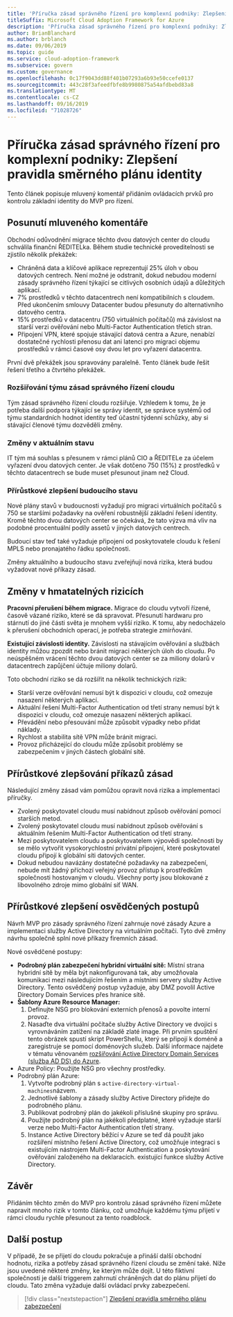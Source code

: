 ```yaml
---
title: 'Příručka zásad správného řízení pro komplexní podniky: Zlepšení pravidla směrného plánu identity'
titleSuffix: Microsoft Cloud Adoption Framework for Azure
description: 'Příručka zásad správného řízení pro komplexní podniky: Zlepšení pravidla směrného plánu identity'
author: BrianBlanchard
ms.author: brblanch
ms.date: 09/06/2019
ms.topic: guide
ms.service: cloud-adoption-framework
ms.subservice: govern
ms.custom: governance
ms.openlocfilehash: 0c17f9043dd88f401b07293a6b93e50ccefe0137
ms.sourcegitcommit: 443c28f3afeedfbfe8b9980875a54afdbebd83a8
ms.translationtype: MT
ms.contentlocale: cs-CZ
ms.lasthandoff: 09/16/2019
ms.locfileid: "71028726"
---
```

# <a name="governance-guide-for-complex-enterprises-improve-the-identity-baseline-discipline"></a>Příručka zásad správného řízení pro komplexní podniky: Zlepšení pravidla směrného plánu identity

Tento článek popisuje mluvený komentář přidáním ovládacích prvků pro kontrolu základní identity do MVP pro řízení.

## <a name="advancing-the-narrative"></a>Posunutí mluveného komentáře

Obchodní odůvodnění migrace těchto dvou datových center do cloudu schválila finanční ŘEDITELka. Během studie technické proveditelnosti se zjistilo několik překážek:

- Chráněná data a klíčové aplikace reprezentují 25% úloh v obou datových centrech. Není možné je odstranit, dokud nebudou moderní zásady správného řízení týkající se citlivých osobních údajů a důležitých aplikací.
- 7% prostředků v těchto datacentrech není kompatibilních s cloudem. Před ukončením smlouvy Datacenter budou přesunuty do alternativního datového centra.
- 15% prostředků v datacentru (750 virtuálních počítačů) má závislost na starší verzi ověřování nebo Multi-Factor Authentication třetích stran.
- Připojení VPN, které spojuje stávající datová centra a Azure, nenabízí dostatečné rychlosti přenosu dat ani latenci pro migraci objemu prostředků v rámci časové osy dvou let pro vyřazení datacentra.

První dvě překážek jsou spravovány paralelně. Tento článek bude řešit řešení třetího a čtvrtého překážek.

### <a name="expanding-the-cloud-governance-team"></a>Rozšiřování týmu zásad správného řízení cloudu

Tým zásad správného řízení cloudu rozšiřuje. Vzhledem k tomu, že je potřeba další podpora týkající se správy identit, se správce systémů od týmu standardních hodnot identity teď účastní týdenní schůzky, aby si stávající členové týmu dozvěděli změny.

### <a name="changes-in-the-current-state"></a>Změny v aktuálním stavu

IT tým má souhlas s přesunem v rámci plánů CIO a ŘEDITELe za účelem vyřazení dvou datových center. Je však dotčeno 750 (15%) z prostředků v těchto datacentrech se bude muset přesunout jinam než Cloud.

### <a name="incrementally-improve-the-future-state"></a>Přírůstkové zlepšení budoucího stavu

Nové plány stavů v budoucnosti vyžadují pro migraci virtuálních počítačů s 750 se staršími požadavky na ověření robustnější základní řešení identity. Kromě těchto dvou datových center se očekává, že tato výzva má vliv na podobné procentuální podíly assetů v jiných datových centrech.

Budoucí stav teď také vyžaduje připojení od poskytovatele cloudu k řešení MPLS nebo pronajatého řádku společnosti.

Změny aktuálního a budoucího stavu zveřejňují nová rizika, která budou vyžadovat nové příkazy zásad.

## <a name="changes-in-tangible-risks"></a>Změny v hmatatelných rizicích

**Pracovní přerušení během migrace.** Migrace do cloudu vytvoří řízené, časově vázané riziko, které se dá spravovat. Přesunutí hardwaru pro stárnutí do jiné části světa je mnohem vyšší riziko. K tomu, aby nedocházelo k přerušení obchodních operací, je potřeba strategie zmírňování.

**Existující závislosti identity.** Závislosti na stávajícím ověřování a službách identity můžou zpozdit nebo bránit migraci některých úloh do cloudu. Po neúspěšném vrácení těchto dvou datových center se za miliony dolarů v datacentrech zapůjčení účtuje miliony dolarů.

Toto obchodní riziko se dá rozšířit na několik technických rizik:

- Starší verze ověřování nemusí být k dispozici v cloudu, což omezuje nasazení některých aplikací.
- Aktuální řešení Multi-Factor Authentication od třetí strany nemusí být k dispozici v cloudu, což omezuje nasazení některých aplikací.
- Převádění nebo přesouvání může způsobit výpadky nebo přidat náklady.
- Rychlost a stabilita sítě VPN může bránit migraci.
- Provoz přicházející do cloudu může způsobit problémy se zabezpečením v jiných částech globální sítě.

## <a name="incremental-improvement-of-the-policy-statements"></a>Přírůstkové zlepšování příkazů zásad

Následující změny zásad vám pomůžou opravit nová rizika a implementaci příručky.

- Zvolený poskytovatel cloudu musí nabídnout způsob ověřování pomocí starších metod.
- Zvolený poskytovatel cloudu musí nabídnout způsob ověřování s aktuálním řešením Multi-Factor Authentication od třetí strany.
- Mezi poskytovatelem cloudu a poskytovatelem výpovědi společnosti by se mělo vytvořit vysokorychlostní privátní připojení, které poskytovatel cloudu připojí k globální síti datových center.
- Dokud nebudou navázány dostatečné požadavky na zabezpečení, nebude mít žádný příchozí veřejný provoz přístup k prostředkům společnosti hostovaným v cloudu. Všechny porty jsou blokované z libovolného zdroje mimo globální síť WAN.

## <a name="incremental-improvement-of-the-best-practices"></a>Přírůstkové zlepšení osvědčených postupů

Návrh MVP pro zásady správného řízení zahrnuje nové zásady Azure a implementaci služby Active Directory na virtuálním počítači. Tyto dvě změny návrhu společně splní nové příkazy firemních zásad.

Nové osvědčené postupy:

- **Podrobný plán zabezpečení hybridní virtuální sítě:** Místní strana hybridní sítě by měla být nakonfigurovaná tak, aby umožňovala komunikaci mezi následujícím řešením a místními servery služby Active Directory. Tento osvědčený postup vyžaduje, aby DMZ povolil Active Directory Domain Services přes hranice sítě.
- **Šablony Azure Resource Manager:**
    1. Definujte NSG pro blokování externích přenosů a povolte interní provoz.
    1. Nasaďte dva virtuální počítače služby Active Directory ve dvojici s vyrovnáváním zatížení na základě zlaté image. Při prvním spuštění tento obrázek spustí skript PowerShellu, který se připojí k doméně a zaregistruje se pomocí doménových služeb. Další informace najdete v tématu věnovaném [rozšiřování Active Directory Domain Services (služba AD DS) do Azure](https://docs.microsoft.com/azure/architecture/reference-architectures/identity/adds-extend-domain).
- Azure Policy: Použijte NSG pro všechny prostředky.
- Podrobný plán Azure:
    1. Vytvořte podrobný plán s `active-directory-virtual-machines`názvem.
    1. Jednotlivé šablony a zásady služby Active Directory přidejte do podrobného plánu.
    1. Publikovat podrobný plán do jakékoli příslušné skupiny pro správu.
    1. Použijte podrobný plán na jakékoli předplatné, které vyžaduje starší verze nebo Multi-Factor Authentication třetí strany.
    1. Instance Active Directory běžící v Azure se teď dá použít jako rozšíření místního řešení Active Directory, což umožňuje integraci s existujícím nástrojem Multi-Factor Authentication a poskytování ověřování založeného na deklaracích. existující funkce služby Active Directory.

## <a name="conclusion"></a>Závěr

Přidáním těchto změn do MVP pro kontrolu zásad správného řízení můžete napravit mnoho rizik v tomto článku, což umožňuje každému týmu přijetí v rámci cloudu rychle přesunout za tento roadblock.

## <a name="next-steps"></a>Další postup

V případě, že se přijetí do cloudu pokračuje a přináší další obchodní hodnotu, rizika a potřeby zásad správného řízení cloudu se změní také. Níže jsou uvedené některé změny, ke kterým může dojít. U této fiktivní společnosti je další triggerem zahrnutí chráněných dat do plánu přijetí do cloudu. Tato změna vyžaduje další ovládací prvky zabezpečení.

> [!div class="nextstepaction"]
> [Zlepšení pravidla směrného plánu zabezpečení](./security-baseline-improvement.md)

